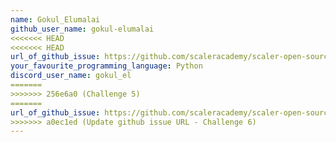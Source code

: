 ```yaml
---
name: Gokul_Elumalai
github_user_name: gokul-elumalai
<<<<<<< HEAD
<<<<<<< HEAD
url_of_github_issue: https://github.com/scaleracademy/scaler-open-source-september-challenge/issues/263
your_favourite_programming_language: Python
discord_user_name: gokul_el
=======
>>>>>>> 256e6a0 (Challenge 5)
=======
url_of_github_issue: https://github.com/scaleracademy/scaler-open-source-september-challenge/issues/263
>>>>>>> a0ec1ed (Update github issue URL - Challenge 6)
---
```

